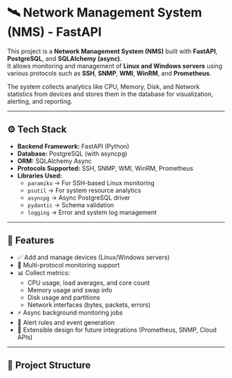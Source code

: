 # 🛰️ Network Management System (NMS) - FastAPI

This project is a **Network Management System (NMS)** built with **FastAPI**, **PostgreSQL**, and **SQLAlchemy (async)**.  
It allows monitoring and management of **Linux and Windows servers** using various protocols such as **SSH**, **SNMP**, **WMI**, **WinRM**, and **Prometheus**.  

The system collects analytics like CPU, Memory, Disk, and Network statistics from devices and stores them in the database for visualization, alerting, and reporting.

---

## ⚙️ Tech Stack

- **Backend Framework:** FastAPI (Python)
- **Database:** PostgreSQL (with asyncpg)
- **ORM:** SQLAlchemy Async
- **Protocols Supported:** SSH, SNMP, WMI, WinRM, Prometheus
- **Libraries Used:**  
  - `paramiko` → For SSH-based Linux monitoring  
  - `psutil` → For system resource analytics  
  - `asyncpg` → Async PostgreSQL driver  
  - `pydantic` → Schema validation  
  - `logging` → Error and system log management  

---

## 🧩 Features

- ✅ Add and manage devices (Linux/Windows servers)
- 🧠 Multi-protocol monitoring support
- 📊 Collect metrics:
  - CPU usage, load averages, and core count  
  - Memory usage and swap info  
  - Disk usage and partitions  
  - Network interfaces (bytes, packets, errors)
- ⚡ Async background monitoring jobs
- 🔔 Alert rules and event generation
- 🔐 Extensible design for future integrations (Prometheus, SNMP, Cloud APIs)

---

## 📂 Project Structure

